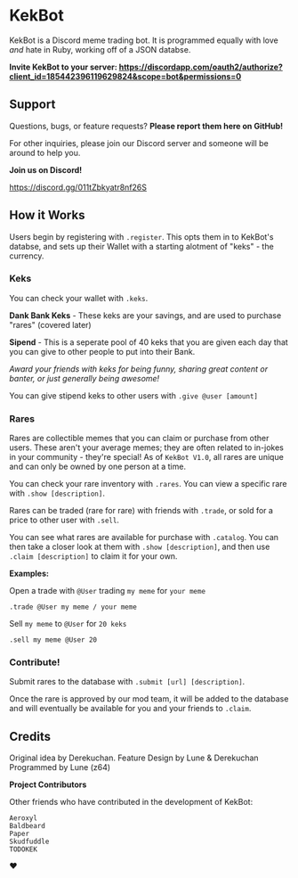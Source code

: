 # KekBot

KekBot is a Discord meme trading bot. It is programmed equally with love *and* hate in Ruby, working off of a JSON databse.

**Invite KekBot to your server: https://discordapp.com/oauth2/authorize?client_id=185442396119629824&scope=bot&permissions=0**

## Support

Questions, bugs, or feature requests? **Please report them here on GitHub!**

For other inquiries, please join our Discord server and someone will be around to help you.

**Join us on Discord!**

https://discord.gg/011tZbkyatr8nf26S

## How it Works

Users begin by registering with `.register`. This opts them in to KekBot's databse, and sets up their Wallet with a starting alotment of "keks" - the currency.

### Keks

You can check your wallet with `.keks`.

**Dank Bank Keks** - These keks are your savings, and are used to purchase "rares" (covered later)

**Sipend** - This is a seperate pool of 40 keks that you are given each day that you can give to other people to put into their Bank. 

*Award your friends with keks for being funny, sharing great content or banter, or just generally being awesome!*

You can give stipend keks to other users with `.give @user [amount]`

### Rares

Rares are collectible memes that you can claim or purchase from other users. These aren't your average memes; they are often related to in-jokes in your community - they're special! As of `KekBot V1.0`, all rares are unique and can only be owned by one person at a time.

You can check your rare inventory with `.rares`. You can view a specific rare with `.show [description]`. 

Rares can be traded (rare for rare) with friends with `.trade`, or sold for a price to other user with `.sell`.

You can see what rares are available for purchase with `.catalog`. You can then take a closer look at them with `.show [description]`, and then use `.claim [description]` to claim it for your own. 

**Examples:**

Open a trade with `@User` trading `my meme` for `your meme`

`.trade @User my meme / your meme`

Sell `my meme` to `@User` for `20 keks`

`.sell my meme @User 20`


### Contribute!

Submit rares to the database with `.submit [url] [description]`.

Once the rare is approved by our mod team, it will be added to the database and will eventually be available for you and your friends to `.claim`.

## Credits

Original idea by Derekuchan.
Feature Design by Lune & Derekuchan
Programmed by Lune (z64)

**Project Contributors**

Other friends who have contributed in the development of KekBot:

```
Aeroxyl
Baldbeard
Paper
Skudfuddle
TODOKEK
```

:heart:
